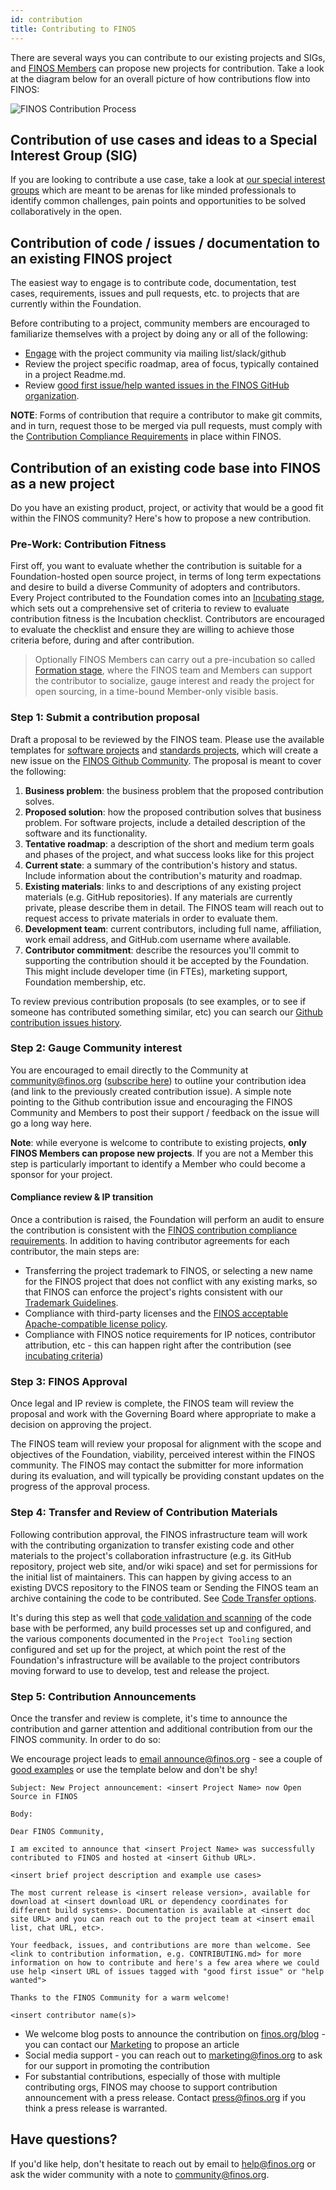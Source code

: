 ```yaml
---
id: contribution
title: Contributing to FINOS
---
```

There are several ways you can contribute to our existing projects and SIGs, and [FINOS Members](https://finos.org/members) can propose new projects for contribution. Take a look at the diagram below for an overall picture of how contributions flow into FINOS:

![FINOS Contribution Process](/finos-contribution-process.png)

## Contribution of use cases and ideas to a Special Interest Group (SIG)
If you are looking to contribute a use case, take a look at [our special interest groups](/docs/governance/special-interest-groups) which are meant to be arenas for like minded professionals to identify common challenges, pain points and opportunities to be solved collaboratively in the open.

## Contribution of code / issues / documentation to an existing FINOS project
The easiest way to engage is to contribute code, documentation, test cases, requirements, issues and pull requests, etc. to projects that are currently within the Foundation. 

Before contributing to a project, community members are encouraged to familiarize themselves with a project by doing any or all of the following:

- [Engage](/docs/journey/engage) with the project community via mailing list/slack/github 
- Review the project specific roadmap, area of focus, typically contained in a project Readme.md. 
- Review [good first issue/help wanted issues in the FINOS GitHub organization](https://github.com/search?q=org%3Afinos+is%3Aopen+label%3A%22good+first+issue%22%2C%22help+wanted%22).

**NOTE**: Forms of contribution that require a contributor to make git commits, and in turn, request those to be merged via pull requests, must comply with the [Contribution Compliance Requirements](Contribution-Compliance-Requirements.md) in place within FINOS.

## Contribution of an existing code base into FINOS as a new project

Do you have an existing product, project, or activity that would be a good fit within the FINOS community? Here's how to propose a new contribution.

### Pre-Work: Contribution Fitness
First off, you want to evaluate whether the contribution is suitable for a Foundation-hosted open source project, in terms of long term expectations and desire to build a diverse Community of adopters and contributors. Every Project contributed to the Foundation comes into an [Incubating stage](/docs/governance/Software-Projects/project-lifecycle), which sets out a comprehensive set of criteria to review to evaluate contribution fitness is the Incubation checklist.  Contributors are encouraged to evaluate the checklist and ensure they are willing to achieve those criteria before, during and after contribution.

> Optionally FINOS Members can carry out a pre-incubation so called [Formation stage](/docs/governance/software-projects/project-lifecycle/#forming-projects-optional), where the FINOS team and Members can support the contributor to socialize, gauge interest and ready the project for open sourcing, in a time-bound Member-only visible basis.

### Step 1: Submit a contribution proposal
Draft a proposal to be reviewed by the FINOS team. Please use the available templates for [software projects](https://github.com/finos/community/issues/new?assignees=aitana16%2C+maoo&labels=contribution&template=Software-Project-Contribution.md&title=Software+Project+Contribution+and+Onboarding) and [standards projects](https://github.com/finos/community/issues/new?assignees=aitana16%2C+maoo&labels=contribution&template=Standards-Project-Contribution.md&title=Standard+Project+Contribution+and+Onboarding), which will create a new issue on the [FINOS Github Community](https://github.com/finos/community/issues). The proposal is meant to cover the following:

1. **Business problem**: the business problem that the proposed contribution solves.
2. **Proposed solution**: how the proposed contribution solves that business problem. For software projects, include a detailed description of the software and its functionality.
3. **Tentative roadmap**: a description of the short and medium term goals and phases of the project, and what success looks like for this project
4. **Current state**: a summary of the contribution's history and status. Include information about the contribution's maturity and roadmap.
5. **Existing materials**: links to and descriptions of any existing project materials (e.g. GitHub repositories). If any materials are currently private, please describe them in detail. The FINOS team will reach out to request access to private materials in order to evaluate them.
6. **Development team**: current contributors, including full name, affiliation, work email address, and GitHub.com username where available.
7. **Contributor commitment**: describe the resources you'll commit to supporting the contribution should it be accepted by the Foundation. This might include developer time (in FTEs), marketing support, Foundation membership, etc.

To review previous contribution proposals (to see examples, or to see if someone has contributed something similar, etc) you can search our [Github contribution issues history](https://github.com/finos/community/issues?q=is%3Aissue+label%3Acontribution+). 

### Step 2: Gauge Community interest 
You are encouraged to email directly to the Community at [community@finos.org](mailto:community@finos.org) ([subscribe here](mailto:community+subscribe@finos.org)) to outline your contribution idea (and link to the previously created contribution issue). A simple note pointing to the Github contribution issue and encouraging the FINOS Community and Members to post their support / feedback on the issue will go a long way here.

**Note**: while everyone is welcome to contribute to existing projects, **only FINOS Members can propose new projects**. If you are not a Member this step is particularly important to identify a Member who could become a sponsor for your project.

#### Compliance review & IP transition
Once a contribution is raised, the Foundation will perform an audit to ensure the contribution is consistent with the [FINOS contribution compliance requirements](Contribution-Compliance-Requirements.md). In addition to having contributor agreements for each contributor, the main steps are:

- Transferring the project trademark to FINOS, or selecting a new name for the FINOS project that does not conflict with any existing marks, so that FINOS can enforce the project's rights consistent with our [Trademark Guidelines](/governance-docs/Trademark-Guidelines.pdf).
- Compliance with third-party licenses and the [FINOS acceptable Apache-compatible license policy](/docs/governance/Software-Projects/license-categories).
- Compliance with FINOS notice requirements for IP notices, contributor attribution, etc - this can happen right after the contribution (see [incubating criteria](/docs/governance/Software-Projects/stages/incubating))

### Step 3: FINOS Approval
Once legal and IP review is complete, the FINOS team will review the proposal and work with the Governing Board where appropriate to make a decision on approving the project. 

The FINOS team will review your proposal for alignment with the scope and objectives of the Foundation, viability, perceived interest within the FINOS community. The FINOS may contact the submitter for more information during its evaluation, and will typically be providing constant updates on the progress of the approval process.

### Step 4: Transfer and Review of Contribution Materials
Following contribution approval, the FINOS infrastructure team will work with the contributing organization to transfer existing code and other materials to the project's collaboration infrastructure (e.g. its GitHub repository, project web site, and/or wiki space) and set for permissions for the initial list of maintainers. This can happen by giving access to an existing DVCS repository to the FINOS team or Sending the FINOS team an archive containing the code to be contributed. See [Code Transfer options](/docs/governance/Software-Projects/code-transfer).

It's during this step as well that [code validation and scanning](/docs/development-infrastructure/code-validation/intro) of the code base with be performed, any build processes set up and configured, and the various components documented in the `Project Tooling` section configured and set up for the project, at which point the rest of the Foundation's infrastructure will be available to the project contributors moving forward to use to develop, test and release the project.

### Step 5: Contribution Announcements
Once the transfer and review is complete, it's time to announce the contribution and garner attention and additional contribution from our the FINOS community. In order to do so:

We encourage project leads to [email announce@finos.org](mailto:announce@finos.org) - see a couple of [good examples](https://groups.google.com/a/finos.org/forum/#!topic/announce/2LoANL9lzB0) or use the template below and don't be shy!

```
Subject: New Project announcement: <insert Project Name> now Open Source in FINOS
 
Body:
 
Dear FINOS Community,
 
I am excited to announce that <insert Project Name> was successfully contributed to FINOS and hosted at <insert Github URL>.
 
<insert brief project description and example use cases>
 
The most current release is <insert release version>, available for download at <insert download URL or dependency coordinates for different build systems>. Documentation is available at <insert doc site URL> and you can reach out to the project team at <insert email list, chat URL, etc>.
 
Your feedback, issues, and contributions are more than welcome. See <link to contribution information, e.g. CONTRIBUTING.md> for more information on how to contribute and here's a few area where we could use help <insert URL of issues tagged with "good first issue" or "help wanted">
 
Thanks to the FINOS Community for a warm welcome!
 
<insert contributor name(s)>
```

- We welcome blog posts to announce the contribution on [finos.org/blog](https://www.finos.org/blog) - you can contact our [Marketing](mailto:marketing@finos.org) to propose an article
- Social media support - you can reach out to [marketing@finos.org](mailto:marketing@finos.org) to ask for our support in promoting the contribution
- For substantial contributions, especially of those with multiple contributing orgs, FINOS may choose to support contribution announcement with a press release. Contact [press@finos.org](mailto:press@finos.org) if you think a press release is warranted. 

## Have questions?
If you'd like help, don't hesitate to reach out by email to [help@finos.org](mailto:help@finos.org) or ask the wider community with a note to [community@finos.org](mailto:community@finos.org).

